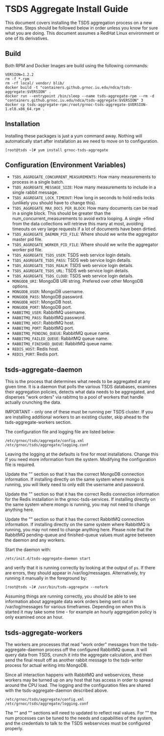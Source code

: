 # TSDS Aggregate Install Guide

This document covers installing the TSDS aggregation process on a new machine. Steps should be followed below in order unless you know for sure what you are doing. This document assumes a RedHat Linux environment or one of its derivatives.

## Build
Both RPM and Docker Images are build using the following commands:

```
VERSION=1.2.2
rm -f *.rpm
rm -rf local/ vendor/ blib/
docker build -t "containers.github.grnoc.iu.edu/ndca/tsds-aggregate:$VERSION" .
docker run --entrypoint /bin/sleep --name tsds-aggregate-rpm --rm -d "containers.github.grnoc.iu.edu/ndca/tsds-aggregate:$VERSION" 3
docker cp tsds-aggregate-rpm:/root/grnoc-tsds-aggregate-$VERSION-1.el8.x86_64.rpm .
```

## Installation

Installing these packages is just a yum command away. Nothing will automatically start after installation as we need to move on to configuration.

```
[root@tsds ~]# yum install grnoc-tsds-aggregate
```

## Configuration (Environment Variables)

- `TSDS_AGGREGATE_CONCURRENT_MEASUREMENTS`: How many measurements to process in a single batch.
- `TSDS_AGGREGATE_MESSAGE_SIZE`: How many measurements to include in a single rabbit message.
- `TSDS_AGGREGATE_LOCK_TIMEOUT`: How long in seconds to hold redis locks (unlikely you should have to change this).
- `TSDS_AGGREGATE_MAX_DOCS_PER_BLOCK`: How many documents can be read in a single block. This should be greater than the num_concurrent_measurements to avoid extra looping. A single ->find from the data collections will retrieve this many at most, avoiding timeouts on very large requests if a lot of documents have been dirtied.
- `TSDS_AGGREGATE_DAEMON_PID_FILE`: Where should we write the aggregator master pid file.
- `TSDS_AGGREGATE_WORKER_PID_FILE`: Where should we write the aggregator worker pid file.
- `TSDS_AGGREGATE_TSDS_USER`: TSDS web service login details.
- `TSDS_AGGREGATE_TSDS_PASS`: TSDS web service login details.
- `TSDS_AGGREGATE_TSDS_REALM`: TSDS web service login details.
- `TSDS_AGGREGATE_TSDS_URL`: TSDS web service login details.
- `TSDS_AGGREGATE_TSDS_CLOUD`: TSDS web service login details.
- `MONGODB_URI`: MongoDB URI string. Prefered over other MongoDB options.
- `MONGODB_USER`: MongoDB username.
- `MONGODB_PASS`: MongoDB password.
- `MONGODB_HOST`: MongoDB host.
- `MONGODB_PORT`: MongoDB port.
- `RABBITMQ_USER`: RabbitMQ username.
- `RABBITMQ_PASS`: RabbitMQ password.
- `RABBITMQ_HOST`: RabbitMQ host.
- `RABBITMQ_PORT`: RabbitMQ port.
- `RABBITMQ_PENDING_QUEUE`: RabbitMQ queue name.
- `RABBITMQ_FAILED_QUEUE`: RabbitMQ queue name.
- `RABBITMQ_FINISHED_QUEUE`: RabbitMQ queue name.
- `REDIS_HOST`: Redis host.
- `REDIS_PORT`: Redis port.


## tsds-aggregate-daemon

This is the process that determines what needs to be aggregated at any given time. It is a daemon that polls the various TSDS databases, examines their aggregation policies, detects what data needs to be aggregated, and disperses "work orders" via rabitmq to a pool of workers that handle actually crunching the data.

IMPORTANT - only one of these must be running per TSDS cluster. If you are installing additional workers to an existing cluster, skip ahead to the tsds-aggregate-workers section.

The configuration file and logging file are listed below:

```
/etc/grnoc/tsds/aggregate/config.xml
/etc/grnoc/tsds/aggregate/logging.conf
```

Leaving the logging at the defaults is fine for most installations. Change this if you need more information from the system. Modifying the configuration file is required.

Update the "<master>" section so that it has the correct MongoDB connection information. If installing directly on the same system where mongo is running, you will likely need to only edit the username and password.

Update the "<redis>" section so that it has the correct Redis connection information for the Redis installation in the grnoc-tsds-services. If installing directly on the same system where mongo is running, you may not need to change anything here.

Update the "<rabbit>" section so that it has the correct RabbitMQ connection information. If installing directly on the same system where RabbitMQ is running, you may not need to change anything here. Please note that the RabbitMQ pending-queue and finished-queue values must agree between the daemon and any workers.

Start the daemon with:

```
/etc/init.d/tsds-aggregate-daemon start
```

and verify that it is running correctly by looking at the output of `ps`. If there are errors, they should appear in /var/log/messages. Alternatively, try running it manually in the foreground by:

```
[root@tsds ~]# /usr/bin/tsds-aggregate --nofork
```

Assuming things are running correctly, you should be able to see information about aggregate data work orders being sent out in /var/log/messages for various timeframes. Depending on when this is started it may take some time - for example an hourly aggregation policy is only examined once an hour.


## tsds-aggregate-workers

The workers are processes that read "work order" messages from the tsds-aggregate-daemon process off the configured RabbitMQ queue. It will query data from TSDS, crunch it into the aggregate calculation, and then send the final result off as another rabbit message to the tsds-writer process for actual writing into MongoDB.

Since all interaction happens with RabbitMQ and webservices, these workers may be turned up on any host that has access in order to spread around the CPU load. The logging and the configuration files are shared with the tsds-aggregate-daemon described above.

```
/etc/grnoc/tsds/aggregate/config.xml
/etc/grnoc/tsds/aggregate/logging.conf
```

The "<worker>" and "<rabbit>" sections will need to updated to reflect real values. For "<worker>" the num processes can be tuned to the needs and capabilities of the system, and the credentials to talk to the TSDS webservices must be configured properly.

